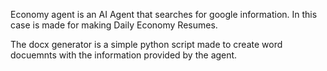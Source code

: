 
Economy agent is an AI Agent that searches for google information. 
In this case is made for making Daily Economy Resumes.

The docx generator is a simple python script made to create word docuemnts with the information provided by the agent.
